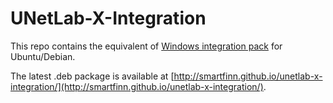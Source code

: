 # UNetLab-X-Integration

This repo contains the equivalent of [Windows integration pack](http://www.unetlab.com/download/UNetLab-Win-Client-Pack.exe) for Ubuntu/Debian.

The latest .deb package is available at [http://smartfinn.github.io/unetlab-x-integration/](http://smartfinn.github.io/unetlab-x-integration/).
